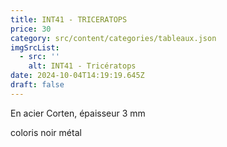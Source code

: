```yaml
---
title: INT41 - TRICERATOPS
price: 30
category: src/content/categories/tableaux.json
imgSrcList:
  - src: ''
    alt: INT41 - Tricératops
date: 2024-10-04T14:19:19.645Z
draft: false
---
```


En acier Corten, épaisseur 3 mm

coloris noir métal
